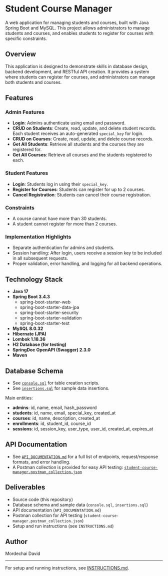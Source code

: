 # Student Course Manager

A web application for managing students and courses, built with Java Spring Boot and MySQL. This project allows administrators to manage students and courses, and enables students to register for courses with specific constraints.

## Overview
This application is designed to demonstrate skills in database design, backend development, and RESTful API creation. It provides a system where students can register for courses, and administrators can manage both students and courses.

## Features

### Admin Features
- **Login**: Admins authenticate using email and password.
- **CRUD on Students**: Create, read, update, and delete student records. Each student receives an auto-generated `special_key` for login.
- **CRUD on Courses**: Create, read, update, and delete course records.
- **Get All Students**: Retrieve all students and the courses they are registered for.
- **Get All Courses**: Retrieve all courses and the students registered to each.

### Student Features
- **Login**: Students log in using their `special_key`.
- **Register for Courses**: Students can register for up to 2 courses.
- **Cancel Registration**: Students can cancel their course registration.

### Constraints
- A course cannot have more than 30 students.
- A student cannot register for more than 2 courses.

### Implementation Highlights
- Separate authentication for admins and students.
- Session handling: After login, users receive a session key to be included in all subsequent requests.
- Proper validation, error handling, and logging for all backend operations.

## Technology Stack
- **Java 17**
- **Spring Boot 3.4.3**
  - spring-boot-starter-web
  - spring-boot-starter-data-jpa
  - spring-boot-starter-security
  - spring-boot-starter-validation
  - spring-boot-starter-test
- **MySQL 8.0.32**
- **Hibernate (JPA)**
- **Lombok 1.18.36**
- **H2 Database (for testing)**
- **SpringDoc OpenAPI (Swagger) 2.3.0**
- **Maven**

## Database Schema
- See [`console.sql`](console.sql) for table creation scripts.
- See [`insertions.sql`](insertions.sql) for sample data insertions.

Main entities:
- **admins**: id, name, email, hash_password
- **students**: id, name, email, special_key, created_at
- **courses**: id, name, description, created_at
- **enrollments**: id, student_id, course_id
- **sessions**: id, session_key, user_type, user_id, created_at, expires_at

## API Documentation
- See [`API_DOCUMENTATION.md`](API_DOCUMENTATION.md) for a full list of endpoints, request/response formats, and error handling.
- A Postman collection is provided for easy API testing: [`student-course-manager.postman_collection.json`](student-course-manager.postman_collection.json)

## Deliverables
- Source code (this repository)
- Database schema and sample data (`console.sql`, `insertions.sql`)
- API documentation (`API_DOCUMENTATION.md`)
- Postman collection for API testing (`student-course-manager.postman_collection.json`)
- Setup and run instructions (see `INSTRUCTIONS.md`)

## Author
Mordechai David

---

For setup and running instructions, see [INSTRUCTIONS.md](INSTRUCTIONS.md). 